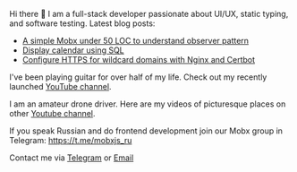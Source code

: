 Hi there 👋 I am a full-stack developer passionate about UI/UX, static typing, and software testing.
Latest blog posts:

- [A simple Mobx under 50 LOC to understand observer pattern](https://teletype.in/@alteregor/mobx-50-loc)
- [Display calendar using SQL](https://teletype.in/@alteregor/sql-calendar)
- [Configure HTTPS for wildcard domains with Nginx and Certbot](https://teletype.in/@alteregor/nginx-certbot-wildcard)

I've been playing guitar for over half of my life. Check out my recently launched [YouTube channel](https://www.youtube.com/channel/UCvXwFXFuqfcuyKX5zeBfUuQ).

I am an amateur drone driver. Here are my videos of picturesque places on other [Youtube channel](https://www.youtube.com/channel/UCFM1UaRIPcb747OfE5omukQ).

If you speak Russian and do frontend development join our Mobx group in Telegram: https://t.me/mobxjs_ru

Contact me via [Telegram](https://t.me/egorvn) or [Email](mailto:7gorbachevm@gmail.com)
